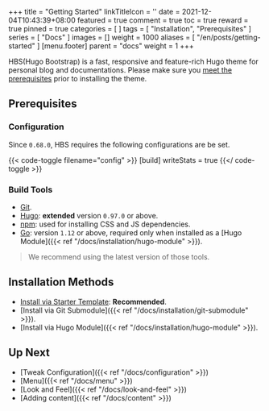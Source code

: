 +++
title = "Getting Started"
linkTitleIcon = '<i class="fas fa-book fa-fw"></i>'
date = 2021-12-04T10:43:39+08:00
featured = true
comment = true
toc = true
reward = true
pinned = true
categories = [
]
tags = [
  "Installation",
  "Prerequisites"
]
series = [
  "Docs"
]
images = []
weight = 1000
aliases = [
  "/en/posts/getting-started"
]
[menu.footer]
  parent = "docs"
  weight = 1
+++

HBS(Hugo Bootstrap) is a fast, responsive and feature-rich Hugo theme for personal blog and documentations.
Please make sure you [meet the prerequisites](#prerequisites) prior to installing the theme.

<!--more-->

## Prerequisites

### Configuration

Since `0.68.0`, HBS requires the following configurations are be set.

{{< code-toggle filename="config" >}}
[build]
  writeStats = true
{{</ code-toggle >}}

### Build Tools

- [Git](https://git-scm.com/downloads).
- [Hugo](https://gohugo.io/getting-started/installing/): **extended** version `0.97.0` or above.
- [npm](https://nodejs.org/en/download/): used for installing CSS and JS dependencies.
- [Go](https://go.dev/dl/): version `1.12` or above, required only when installed as a [Hugo Module]({{< ref "/docs/installation/hugo-module" >}}).

> We recommend using the latest version of those tools.

## Installation Methods

- [Install via Starter Template](https://github.com/razonyang/hugo-theme-bootstrap-skeleton): **Recommended**.
- [Install via Git Submodule]({{< ref "/docs/installation/git-submodule" >}}).
- [Install via Hugo Module]({{< ref "/docs/installation/hugo-module" >}}).

## Up Next

- [Tweak Configuration]({{< ref "/docs/configuration" >}})
- [Menu]({{< ref "/docs/menu" >}})
- [Look and Feel]({{< ref "/docs/look-and-feel" >}})
- [Adding content]({{< ref "/docs/content" >}})
